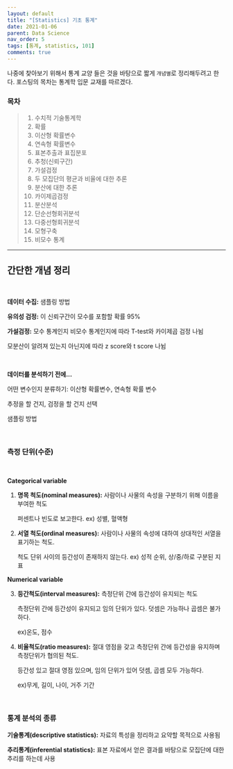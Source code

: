 ```yaml
---
layout: default
title: "[Statistics] 기초 통계"
date: 2021-01-06
parent: Data Science
nav_order: 5
tags: [통계, statistics, 101]
comments: true
---
```


나중에 찾아보기 위해서 통계 교양 들은 것을 바탕으로 짧게 `개념별`로 정리해두려고 한다.
포스팅의 목차는 통계학 입문 교재를 따르겠다.

### 목차
> 1. 수치적 기술통계학
> 2. 확률
> 3. 이산형 확률변수
> 4. 연속형 확률변수
> 5. 표본추출과 표집분포
> 6. 추청(신뢰구간)
> 7. 가설검정
> 8. 두 모집단의 평균과 비율에 대한 추론
> 9. 분산에 대한 추론
> 10. 카이제곱검정
> 11. 분산분석
> 12. 단순선형회귀분석
> 13. 다중선형회귀분석
> 14. 모형구축
> 15. 비모수 통계



---



## 간단한 개념 정리

<br>

**데이터 수집:** 샘플링 방법 

**유의성 검정:** 이 신뢰구간이 모수를 포함할 확률 95%

**가설검정:** 모수 통계인지 비모수 통계인지에 따라 T-test와 카이제곱 검정 나뉨

모분산이 알려져 있는지 아닌지에 따라 z score와 t score 나뉨

<br>



**데이터를 분석하기 전에...**

어떤 변수인지 분류하기: 이산형 확률변수, 연속형 확률 변수

추정을 할 건지, 검정을 할 건지 선택

샘플링 방법



<br>

### 측정 단위(수준)

<br>

**Categorical variable**

1. **명목 척도(nominal measures):** 사람이나 사물의 속성을 구분하기 위해 이름을 부여한 척도

   퍼센트나 빈도로 보고한다. ex) 성별, 혈액형

2. **서열 척도(ordinal measures):** 사람이나 사물의 속성에 대하여 상대적인 서열을 표기하는 척도. 

   척도 단위 사이의 등간성이 존재하지 않는다. ex) 성적 순위, 상/중/하로 구분된 지표

**Numerical variable**

3. **등간척도(interval measures):** 측정단위 간에 등간성이 유지되는 척도

   측정단위 간에 등간성이 유지되고 임의 단위가 있다. 덧셈은 가능하나 곱셈은 불가하다.

   ex)온도, 점수

4. **비율척도(ratio measures):** 절대 영점을 갖고 측정단위 간에 등간성을 유지하며 측정단위가 협의된 척도.

   등간성 있고 절대 영점 있으며, 임의 단위가 있어 덧셈, 곱셈 모두 가능하다.

   ex)무게, 길이, 나이, 거주 기간

<br>



### **통계 분석의 종류**

**기술통계(descriptive statistics):** 자료의 특성을 정리하고 요약할 목적으로 사용됨

**추리통계(inferential statistics):** 표본 자료에서 얻은 결과를 바탕으로 모집단에 대한 추리를 하는데 사용